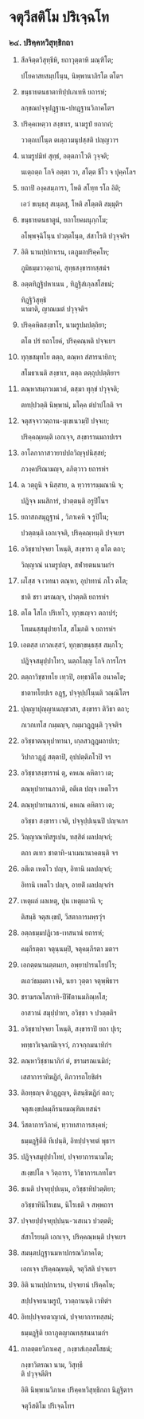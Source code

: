 <h1>จตุวีสติโม ปริเจฺฉโท</h1>
<h3>๒๔. ปริคฺคหวิสุทฺธิกถา</h3>
<ol>
<li>
สีลจิตฺตวิสุทฺธีหิ, ยถาวุตฺตาหิ มณฺฑิโต;  
  
ปโยคาสยสมฺปโนฺน, นิพฺพานาภิรโต ตโตฯ  
</li>
  
<li>
ขนฺธายตนธาตาทิปฺปเภเทหิ  
ยถารหํ;  
  
ลกฺขณปจฺจุปฎฺฐาน-ปทฎฺฐานวิภาคโตฯ  
</li>
  
<li>
ปริคฺคเหตฺวา สงฺขาเร, นามรูปํ ยถากถํ;  
  
ววตฺถเปโนฺต ตเตฺถวมนุปสฺสติ ปญฺญวาฯ  
</li>
  
<li>
นามรูปมิทํ สุทฺธํ, อตฺตภาโวติ วุจฺจติ;  
  
นเตฺถตฺถ โกจิ อตฺตา วา, สโตฺต ชีโว จ ปุคฺคโลฯ  
</li>
  
<li>
ยถาปิ องฺคสมฺภารา, โหติ สโทฺท รโถ อิติ;  
  
เอวํ ขเนฺธสุ สเนฺตสุ, โหติ สโตฺตติ สมฺมุติฯ  
</li>
  
<li>
ขนฺธายตนธาตูนํ, ยถาโยคมนุกฺกโม;  
  
อโพฺพจฺฉิโนฺน ปวตฺตโนฺต, สํสาโรติ ปวุจฺจติฯ  
</li>
  
<li>
อิติ นานปฺปกาเรน, เตภูมกปริคฺคโห;  
  
ภูมิธมฺมววตฺถานํ, สุทฺธสงฺขารทสฺสนํฯ  
</li>
  
<li>
อตฺตทิฎฺฐิปหาเนน  
, ทิฎฺฐิสํเกฺลสโสธนํ;  
  
ทิฎฺฐิวิสุทฺธิ  
นามาติ, ญาณเมตํ ปวุจฺจติฯ  
</li>
  
<li>
ปริคฺคหิตสงฺขาโร, นามรูปมปตฺถิยา;  
  
ตโต ปรํ ยถาโยคํ, ปริคฺคณฺหติ ปจฺจเยฯ  
</li>
  
<li>
ทุกฺขสมุทโย ตตฺถ, ตณฺหา สํสารนายิกา;  
  
สโมธาเนติ สงฺขาเร, ตตฺถ ตตฺถุปปตฺติยาฯ  
</li>
  
<li>
ตณฺหาสมฺภวเมเวตํ, ตสฺมา ทุกฺขํ ปวุจฺจติ;  
  
ตทปฺปวตฺติ นิพฺพานํ, มโคฺค ตํปาปโกติ จฯ  
</li>
  
<li>
จตุสจฺจววตฺถาน-มุเขเนวมฺปิ ปจฺจเย;  
  
ปริคฺคณฺหนฺติ เอกเจฺจ, สงฺขารานมถาปเรฯ  
</li>
  
<li>
อาโลกากาสวายาปปถวิญฺจุปนิสฺสยํ;  
  
ภวงฺคปริณามญฺจ, ลภิตฺวาว ยถารหํฯ  
</li>
  
<li>
ฉ วตฺถูนิ จ นิสฺสาย, ฉ ทฺวารารมฺมณานิ จ;  
  
ปฎิจฺจ มนสิการํ, ปวตฺตนฺติ อรูปิโนฯ  
</li>
  
<li>
ยถาสกสมุฎฺฐานํ  
, วิภาเคหิ จ รูปิโน;  
  
ปวตฺตนฺติ เอกเจฺจติ, ปริคฺคณฺหนฺติ ปจฺจเยฯ  
</li>
  
<li>
อวิชฺชาปจฺจยา โหนฺติ, สงฺขารา ตุ ตโต ตถา;  
  
วิญฺญาณํ นามรูปญฺจ, สฬายตนนามกํฯ  
</li>
  
<li>
ผโสฺส จ เวทนา ตณฺหา, อุปาทานํ ภโว ตโต;  
  
ชาติ ชรา มรณญฺจ, ปวตฺตติ ยถารหํฯ  
</li>
  
<li>
ตโต โสโก ปริเทโว, ทุกฺขเญฺจว ตถาปรํ;  
  
โทมนสฺสมุปายาโส, สโมฺภติ จ ยถารหํฯ  
</li>
  
<li>
เอตสฺส เกวลเสฺสวํ, ทุกฺขกฺขนฺธสฺส สมฺภโว;  
  
ปฎิจฺจสมุปฺปาโทว, นตฺถโญฺญ โกจิ การโกฯ  
</li>
  
<li>
ตตฺถาวิชฺชาทโย  
เทฺวปิ, อทฺธาตีโต อนาคโต;  
  
ชาตาทโยปเร อฎฺฐ, ปจฺจุปฺปโนฺนติ วณฺณิโตฯ  
</li>
  
<li>
ปุญฺญาปุญฺญาเนญฺชวสา, สงฺขารา ติวิธา ตถา;  
  
ภเวกเทโส กมฺมญฺจ, กมฺมวฎฺฎนฺติ วุจฺจติฯ  
</li>
  
<li>
อวิชฺชาตณฺหุปาทานา, เกฺลสวฎฺฎมถาปเร;  
  
วิปากวฎฺฎํ สตฺตาปิ, อุปปตฺติภโวปิ จฯ  
</li>
  
<li>
อวิชฺชาสงฺขารานํ ตุ, คหเณ คหิตาว เต;  
  
ตณฺหุปาทานภวาติ, อตีเต ปญฺจ เหตโวฯ  
</li>
  
<li>
ตณฺหุปาทานภวานํ, คหเณ คหิตาว เต;  
  
อวิชฺชา สงฺขารา เจติ, ปจฺจุปฺปเนฺนปิ ปญฺจเกฯ  
</li>
  
<li>
วิญฺญาณาทิสรูเปน, ทสฺสิตํ ผลปญฺจกํ;  
  
ตถา ตเทว ชาตาทิ-นาเมนานาคตนฺติ จฯ  
</li>
  
<li>
อตีเต เหตโว ปญฺจ, อิทานิ ผลปญฺจกํ;  
  
อิทานิ เหตโว ปญฺจ, อายติํ ผลปญฺจกํฯ  
</li>
  
<li>
เหตุผลํ ผลเหตุ, ปุน เหตุผลานิ จ;  
  
ติสนฺธิ จตุสเงฺขปํ, วีสตาการมพฺรวุํฯ  
</li>
  
<li>
อตฺถธมฺมปฎิเวธ-เทสนานํ  
ยถารหํ;  
  
คมฺภีรตฺตา จตุนฺนมฺปิ, จตุคมฺภีรตา มตาฯ  
</li>
  
<li>
เอกตฺตนานตฺตนยา, อพฺยาปารนโยปโร;  
  
ตเถวํธมฺมตา เจติ, นยา วุตฺตา จตุพฺพิธาฯ  
</li>
  
<li>
ชรามรณโสกาทิ-ปีฬิตานมภิณฺหโส;  
  
อาสวานํ สมุปฺปาทา, อวิชฺชา จ ปวตฺตติฯ  
</li>
  
<li>
อวิชฺชาปจฺจยา โหนฺติ, สงฺขาราปิ ยถา ปุเร;  
  
พทฺธาวิเจฺฉทมิเจฺจวํ, ภวจกฺกมนาทิกํฯ  
</li>
  
<li>
ตณฺหาวิชฺชานาภิกํ  
ตํ, ชรามรณเนมิกํ;  
  
เสสาการาทิฆฎิกํ, ติภวารถโยชิตํฯ  
</li>
  
<li>
ติอทฺธญฺจ ติวฎฺฎญฺจ, ติสนฺธิฆฎิกํ ตถา;  
  
จตุสเงฺขปคมฺภีรนยมณฺฑิตเทสนํฯ  
</li>
  
<li>
วีสตาการวิภาคํ, ทฺวาทสาการสงฺคหํ;  
  
ธมฺมฎฺฐิตีติ ทีเปนฺติ, อิทปฺปจฺจยตํ พุธาฯ  
</li>
  
<li>
ปฎิจฺจสมุปฺปาโทยํ, ปจฺจยาการนามโต;  
  
สเงฺขปโต จ วิตฺถารา, วิวิธาการเภทโตฯ  
</li>
  
<li>
ชเนติ ปจฺจยุปฺปเนฺน, อวิชฺชาทิปวตฺติยา;  
  
อวิชฺชาทินิโรเธน, นิโรเธติ จ สพฺพถาฯ  
</li>
  
<li>
ปจฺจยปฺปจฺจยุปฺปนฺน-วเสเนว ปวตฺตติ;  
  
สํสาโรยนฺติ เอกเจฺจ, ปริคฺคณฺหนฺติ ปจฺจเยฯ  
</li>
  
<li>
สมนฺตปฎฺฐานมหาปกรณวิภาคโต;  
  
เอกเจฺจ ปริคฺคณฺหนฺติ, จตุวีสติ ปจฺจเยฯ  
</li>
  
<li>
อิติ นานปฺปกาเรน, ปจฺจยานํ ปริคฺคโห;  
  
สปฺปจฺจยนามรูปํ, ววตฺถานนฺติ เวทิตํฯ  
</li>
  
<li>
อิทปฺปจฺจยตาญาณํ, ปจฺจยาการทสฺสนํ;  
  
ธมฺมฎฺฐิติ ยถาภูตญาณทสฺสนนามกํฯ  
</li>
  
<li>
กาลตฺตยวิภาเคสุ  
, กงฺขาสํเกฺลสโสธนํ;  
  
กงฺขาวิตรณา นาม, วิสุทฺธี  
ติ ปวุจฺจตีติฯ  
</li>
  
อิติ นิพฺพานวิภาเค ปริคฺคหวิสุทฺธิกถา นิฎฺฐิตาฯ  
</li>
  
จตุวีสติโม ปริเจฺฉโทฯ  
</li>
  
  
  
  
  